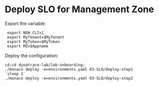 # Deploy SLO for Management Zone

Export the variable:

	 export NEW_CLI=1
	 export MyTenant=$MyTenant
	 export MyToken=$MyToken
	 export MZ=$Appname
		 

Deploy the configuration:

	cd;cd dynatrace-lab/lab-onboarding;
	./monaco deploy -e=environments.yaml 03-SLO/deploy-step1
	`sleep 1`
	./monaco deploy -e=environments.yaml 03-SLO/deploy-step2
